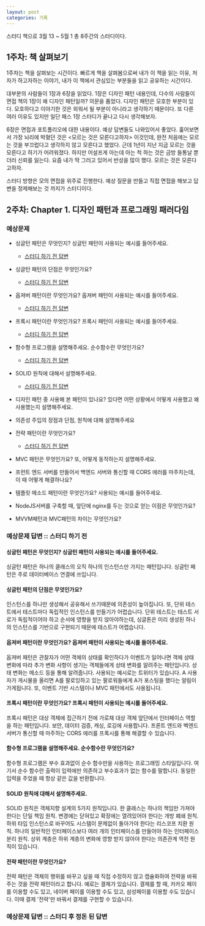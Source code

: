 ```yaml
---
layout: post
categories: 기록
---
```


스터디 책으로 3월 13 ~ 5월 1 총 8주간의 스터디이다. 

## 1주차: 책 살펴보기 

1주차는 책을 살펴보는 시간이다. 빠르게 책을 살펴봄으로써 내가 이 책을 읽는 이유, 저자가 하고자하는 이야기, 내가 이 책에서 관심있는 부분들을 읽고 공유하는 시간이다. 

대부분의 사람들이 1장과 6장을 읽었다. 1장은 디자인 패턴 내용인데, 다수의 사람들이 면접 책의 1장이 왜 디자인 패턴일까? 의문을 품었다. 디자인 패턴은 모호한 부분이 있다. 모호하다고 이야기한 것은 외워서 될 부분이 아니라고 생각하기 때문이다. 또 다른 여러 이유도 있지만 일단 패스 1장 스터디가 끝나고 다시 생각해보자. 

6장은 면접과 포트폴리오에 대한 내용이다. 예상 답변들도 나와있어서 좋았다. 훑어보면서 가장 뇌리에 박혔던 것은 <모르는 것은 모른다고하자> 이것인데, 완전 처음에는 모르는 것을 부끄럽다고 생각하지 않고 모른다고 했었다. 근데 1년이 지난 지금 모르는 것을 모른다고 하기가 어려워졌다. 하지만 어설프게 아는데 아는 척 하는 것은 금방 들통날 뿐더러 신뢰를 잃는다. 요즘 내가 딱 그러고 있어서 반성을 많이 했다. 모르는 것은 모른다고하자. 

스터디 방향은 모의 면접을 위주로 진행한다. 예상 질문을 만들고 직접 면접을 해보고 답변을 정제해보는 것 까지가 스터디이다. 

## 2주차: Chapter 1. 디자인 패턴과 프로그래밍 패러다임 

### 예상문제 

- 싱글턴 패턴은 무엇인지? 싱글턴 패턴이 사용되는 예시를 들어주세요. 
    - [스터디 하기 전 답변](#싱글턴-패턴은-무엇인지-싱글턴-패턴이-사용되는-예시를-들어주세요) 
   
- 싱글턴 패턴의 단점은 무엇인가요? 
    - [스터디 하기 전 답변](#싱글턴-패턴의-단점은-무엇인가요)

- 옵져버 패턴이란 무엇인가요? 옵져버 패턴이 사용되는 예시를 들어주세요.
    - [스터디 하기 전 답변](#옵져버-패턴이란-무엇인가요-옵져버-패턴이-사용되는-예시를-들어주세요)

- 프록시 패턴이란 무엇인가요? 프록시 패턴이 사용되는 예시를 들어주세요. 
    - [스터디 하기 전 답변](#프록시-패턴이란-무엇인가요-프록시-패턴이-사용되는-예시를-들어주세요)

- 함수형 프로그램을 설명해주세요. 순수함수란 무엇인가요? 
    - [스터디 하기 전 답변](#함수형-프로그램을-설명해주세요-순수함수란-무엇인가요)

- SOLID 원칙에 대해서 설명해주세요. 
    - [스터디 하기 전 답변](#solid-원칙에-대해서-설명해주세요)

- 디자인 패턴 중 사용해 본 패턴이 있나요? 있다면 어떤 상황에서 어떻게 사용했고 왜 사용했는지 설명해주세요. 

- 의존성 주입의 장점과 단점, 원칙에 대해 설명해주세요

- 전략 패턴이란 무엇인가요? 
    - [스터디 하기 전 답변](#전략-패턴이란-무엇인가요)

- MVC 패턴은 무엇인가요? 또, 어떻게 동작하는지 설명해주세요. 

- 프런트 엔드 서버를 만들어서 백엔드 서버와 통신할 때 CORS 에러를 마주치는데, 이 때 어떻게 해결하나요? 

- 템플릿 메소드 패턴이란 무엇인가요? 사용되는 예시를 들어주세요. 

- NodeJS서버를 구축할 때, 앞단에 nginx를 두는 것으로 얻는 이점은 무엇인가요? 

- MVVM패턴과 MVC패턴의 차이는 무엇인가요? 

### 예상문제 답변 :: 스터디 하기 전 

#### 싱글턴 패턴은 무엇인지? 싱글턴 패턴이 사용되는 예시를 들어주세요.
싱글턴 패턴은 하나의 클래스의 오직 하나의 인스턴스만 가지는 패턴입니다. 
싱글턴 패턴은 주로 데이터베이스 연결에 쓰입니다. 

#### 싱글턴 패턴의 단점은 무엇인가요? 
인스턴스를 하나만 생성해서 공유해서 쓰기때문에 의존성이 높아집니다. 또, 단위 테스트에서 테스트마다 독립적인 인스턴스를 만들기가 어렵습니다. 
단위 테스트는 테스트 서로가 독립적이어야 하고 순서에 영향을 받지 않아야하는데, 싱글톤은 미리 생성된 하나의 인스턴스를 기반으로 구현되기 때문에 테스트가 어렵습니다. 

#### 옵져버 패턴이란 무엇인가요? 옵져버 패턴이 사용되는 예시를 들어주세요.
옵져버 패턴은 관찰자가 어떤 객체의 상태를 확인하다가 이벤트가 일어나면 객체 상태 변화에 따라 추가 변화 사항이 생기는 객체들에게 상태 변화를 알려주는 패턴입니다. 상태 변화는 메소드 등을 통해 알려줍니다. 사용되는 예시로는 트위터가 있습니다. A 사용자가 게시물을 올리면 A를 팔로잉하고 있는 팔로워들에게 A가 포스팅을 했다는 알림이 가게됩니다. 또, 이벤트 기반 시스템이나 MVC 패턴에서도 사용됩니다. 

#### 프록시 패턴이란 무엇인가요? 프록시 패턴이 사용되는 예시를 들어주세요.
프록시 패턴은 대상 객체에 접근하기 전에 가로채 대상 객체 앞단에서 인터페이스 역할을 하는 패턴입니다. 
보안, 데이터 검증, 캐싱, 로깅에 사용합니다. 프론트 엔드와 벡엔드 서버가 통신할 때 마주하는 CORS 에러를 프록시를 통해 해결할 수 있습니다. 

#### 함수형 프로그램을 설명해주세요. 순수함수란 무엇인가요?
함수형 프로그램은 부수 효과없이 순수 함수만을 사용하는 프로그래밍 스타일입니다. 여기서 순수 함수란 출력이 입력에만 의존하고 부수효과가 없는 함수를 말합니다. 동일한 입력을 주었을 때 항상 같은 값을 반환합니다. 

#### SOLID 원칙에 대해서 설명해주세요.
SOLID 원칙은 객체지향 설계의 5가지 원칙입니다.
한 클래스는 하나의 책임만 가져야 한다는 단일 책임 원칙. 변경에는 닫혀있고 확장에는 열려있어야 한다는 개방 폐쇄 원칙. 하위 타입 인스턴스로 바꾸어도 시스템이 문제없이 돌아가야 한다는 리스코프 치환 원칙. 하나의 일반적인 인터페이스보다 여러 개의 인터페이스를 만들어야 하는 인터페이스 분리 원칙. 상위 계층은 하위 계층의 변화에 영향 받지 않아야 한다는 의존관계 역전 원칙이 있습니다.  

#### 전략 패턴이란 무엇인가요?
전략 패턴은 객체의 행위를 바꾸고 싶을 때 직접 수정하지 않고 캡슐화하여 전략을 바꿔주는 것을 전략 패턴이라고 합니다. 
예로는 결제가 있습니다. 결제를 할 때, 카카오 페이를 이용할 수도 있고, 네이버 페이를 이용할 수도 있고, 삼성페이를 이용할 수도 있습니다. 이때 결제 '전략'만 바꿔서 결제를 구현할 수 있습니다.  

### 예상문제 답변 :: 스터디 후 정돈 된 답변 
